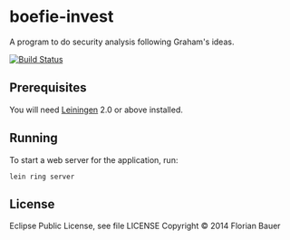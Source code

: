 # boefie-invest

A program to do security analysis following Graham's ideas.

[![Build Status](https://travis-ci.org/fbauer/boefie-invest.svg)](https://travis-ci.org/fbauer/boefie-invest)

## Prerequisites

You will need [Leiningen][1] 2.0 or above installed.

[1]: https://github.com/technomancy/leiningen

## Running

To start a web server for the application, run:

    lein ring server

## License

Eclipse Public License, see file LICENSE
Copyright © 2014 Florian Bauer
